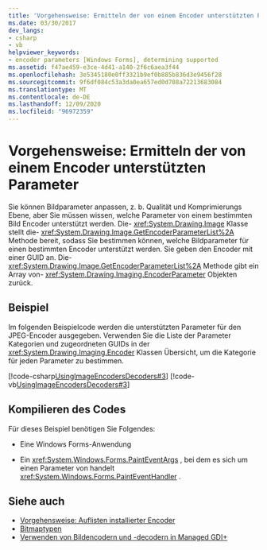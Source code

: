 ```yaml
---
title: 'Vorgehensweise: Ermitteln der von einem Encoder unterstützten Parameter'
ms.date: 03/30/2017
dev_langs:
- csharp
- vb
helpviewer_keywords:
- encoder parameters [Windows Forms], determining supported
ms.assetid: f47ae459-e3ce-4d41-a140-2f6c6aea3f44
ms.openlocfilehash: 3e5345180e0ff3321b9ef0b885b836d3e9456f28
ms.sourcegitcommit: 9f6df084c53a3da0ea657ed0d708a72213683084
ms.translationtype: MT
ms.contentlocale: de-DE
ms.lasthandoff: 12/09/2020
ms.locfileid: "96972359"
---
```

# <a name="how-to-determine-the-parameters-supported-by-an-encoder"></a>Vorgehensweise: Ermitteln der von einem Encoder unterstützten Parameter
Sie können Bildparameter anpassen, z. b. Qualität und Komprimierungs Ebene, aber Sie müssen wissen, welche Parameter von einem bestimmten Bild Encoder unterstützt werden. Die- <xref:System.Drawing.Image> Klasse stellt die- <xref:System.Drawing.Image.GetEncoderParameterList%2A> Methode bereit, sodass Sie bestimmen können, welche Bildparameter für einen bestimmten Encoder unterstützt werden. Sie geben den Encoder mit einer GUID an. Die- <xref:System.Drawing.Image.GetEncoderParameterList%2A> Methode gibt ein Array von- <xref:System.Drawing.Imaging.EncoderParameter> Objekten zurück.  
  
## <a name="example"></a>Beispiel  
 Im folgenden Beispielcode werden die unterstützten Parameter für den JPEG-Encoder ausgegeben. Verwenden Sie die Liste der Parameter Kategorien und zugeordneten GUIDs in der <xref:System.Drawing.Imaging.Encoder> Klassen Übersicht, um die Kategorie für jeden Parameter zu bestimmen.  
  
 [!code-csharp[UsingImageEncodersDecoders#3](~/samples/snippets/csharp/VS_Snippets_Winforms/UsingImageEncodersDecoders/CS/Form1.cs#3)]
 [!code-vb[UsingImageEncodersDecoders#3](~/samples/snippets/visualbasic/VS_Snippets_Winforms/UsingImageEncodersDecoders/VB/Form1.vb#3)]  
  
## <a name="compiling-the-code"></a>Kompilieren des Codes  
 Für dieses Beispiel benötigen Sie Folgendes:  
  
- Eine Windows Forms-Anwendung  
  
- Ein <xref:System.Windows.Forms.PaintEventArgs> , bei dem es sich um einen Parameter von handelt <xref:System.Windows.Forms.PaintEventHandler> .  
  
## <a name="see-also"></a>Siehe auch

- [Vorgehensweise: Auflisten installierter Encoder](how-to-list-installed-encoders.md)
- [Bitmaptypen](types-of-bitmaps.md)
- [Verwenden von Bildencodern und -decodern in Managed GDI+](using-image-encoders-and-decoders-in-managed-gdi.md)
